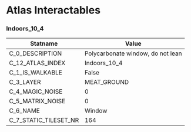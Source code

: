 

# Atlas Interactables





### Indoors_10_4
| Statname | Value | 
|  --  |  --  | 
| C_0_DESCRIPTION | Polycarbonate window, do not lean | 
| C_12_ATLAS_INDEX | Indoors_10_4 | 
| C_1_IS_WALKABLE | False | 
| C_3_LAYER | MEAT_GROUND | 
| C_4_MAGIC_NOISE | 0 | 
| C_5_MATRIX_NOISE | 0 | 
| C_6_NAME | Window | 
| C_7_STATIC_TILESET_NR | 164 | 

